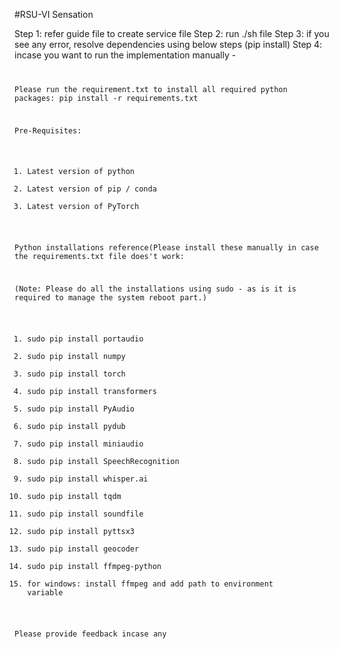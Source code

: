 #RSU-VI Sensation


Step 1: refer guide file to create service file
Step 2: run ./sh file 
Step 3: if you see any error, resolve dependencies using below steps (pip install) 
Step 4: incase you want to run the implementation manually - <code>

Please run the requirement.txt to install all required python packages:
pip install -r requirements.txt

Pre-Requisites:
1. Latest version of python
2. Latest version of pip / conda
3. Latest version of PyTorch

Python installations reference(Please install these manually in case the requirements.txt file does't work: 

(Note: Please do all the installations using sudo - as is it is required to manage the system reboot part.)

1. sudo pip install portaudio
2. sudo pip install numpy
3. sudo pip install torch
4. sudo pip install transformers
5. sudo pip install PyAudio
6. sudo pip install pydub
7. sudo pip install miniaudio
8. sudo pip install SpeechRecognition
9. sudo pip install whisper.ai
10. sudo pip install tqdm
11. sudo pip install soundfile
12. sudo pip install pyttsx3
13. sudo pip install geocoder
14. sudo pip install ffmpeg-python
15. for windows: install ffmpeg and add path to environment variable


Please provide feedback incase any
